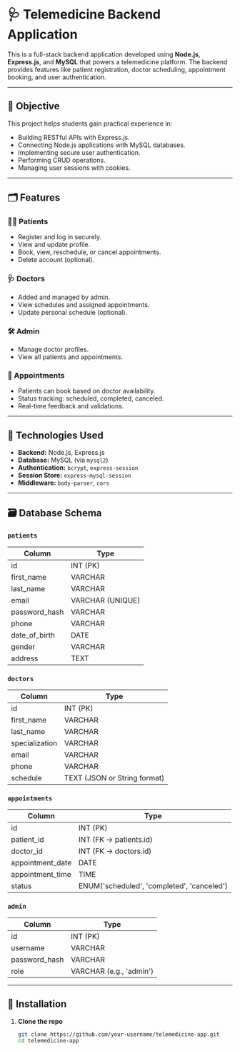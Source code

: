# 🩺 Telemedicine Backend Application

This is a full-stack backend application developed using **Node.js**, **Express.js**, and **MySQL** that powers a telemedicine platform. The backend provides features like patient registration, doctor scheduling, appointment booking, and user authentication.

---

## 🎯 Objective

This project helps students gain practical experience in:

- Building RESTful APIs with Express.js.
- Connecting Node.js applications with MySQL databases.
- Implementing secure user authentication.
- Performing CRUD operations.
- Managing user sessions with cookies.

---

## 🗂️ Features

### 👨‍⚕️ Patients
- Register and log in securely.
- View and update profile.
- Book, view, reschedule, or cancel appointments.
- Delete account (optional).

### 🩺 Doctors
- Added and managed by admin.
- View schedules and assigned appointments.
- Update personal schedule (optional).

### 🛠 Admin
- Manage doctor profiles.
- View all patients and appointments.

### 📅 Appointments
- Patients can book based on doctor availability.
- Status tracking: scheduled, completed, canceled.
- Real-time feedback and validations.

---

## 🧱 Technologies Used

- **Backend:** Node.js, Express.js
- **Database:** MySQL (via `mysql2`)
- **Authentication:** `bcrypt`, `express-session`
- **Session Store:** `express-mysql-session`
- **Middleware:** `body-parser`, `cors`

---

## 🗃️ Database Schema

### `patients`
| Column         | Type         |
|----------------|--------------|
| id             | INT (PK)     |
| first_name     | VARCHAR      |
| last_name      | VARCHAR      |
| email          | VARCHAR (UNIQUE) |
| password_hash  | VARCHAR      |
| phone          | VARCHAR      |
| date_of_birth  | DATE         |
| gender         | VARCHAR      |
| address        | TEXT         |

### `doctors`
| Column         | Type         |
|----------------|--------------|
| id             | INT (PK)     |
| first_name     | VARCHAR      |
| last_name      | VARCHAR      |
| specialization | VARCHAR      |
| email          | VARCHAR      |
| phone          | VARCHAR      |
| schedule       | TEXT (JSON or String format) |

### `appointments`
| Column          | Type         |
|-----------------|--------------|
| id              | INT (PK)     |
| patient_id      | INT (FK → patients.id) |
| doctor_id       | INT (FK → doctors.id)  |
| appointment_date| DATE         |
| appointment_time| TIME         |
| status          | ENUM('scheduled', 'completed', 'canceled') |

### `admin`
| Column       | Type         |
|--------------|--------------|
| id           | INT (PK)     |
| username     | VARCHAR      |
| password_hash| VARCHAR      |
| role         | VARCHAR (e.g., 'admin') |

---

## 🚀 Installation

1. **Clone the repo**
   ```bash
   git clone https://github.com/your-username/telemedicine-app.git
   cd telemedicine-app

